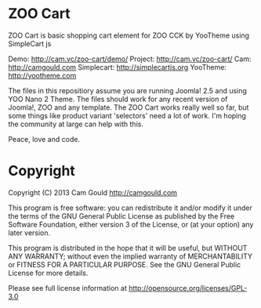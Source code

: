ZOO Cart
========

ZOO Cart is basic shopping cart element for ZOO CCK by YooTheme using SimpleCart js

Demo: http://cam.vc/zoo-cart/demo/
Project: http://cam.vc/zoo-cart/
Cam: http://camgould.com
Simplecart: http://simplecartjs.org
YooTheme: http://yootheme.com

The files in this repositiory assume you are running Joomla! 2.5 and using YOO Nano 2 Theme. The files should work for any recent version of Joomla!, ZOO and any template. The ZOO Cart works really well so far, but some things like product variant 'selectors' need a lot of work. I'm hoping the community at large can help with this.

Peace, love and code.


Copyright
=========

Copyright (C) 2013 Cam Gould http://camgould.com

This program is free software: you can redistribute it and/or modify
it under the terms of the GNU General Public License as published by
the Free Software Foundation, either version 3 of the License, or
(at your option) any later version.

This program is distributed in the hope that it will be useful,
but WITHOUT ANY WARRANTY; without even the implied warranty of
MERCHANTABILITY or FITNESS FOR A PARTICULAR PURPOSE.  See the
GNU General Public License for more details.

Please see full license information at http://opensource.org/licenses/GPL-3.0